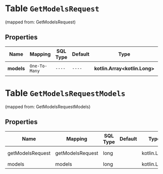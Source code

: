 
# Table `GetModelsRequest`
(mapped from: GetModelsRequest)

## Properties
Name | Mapping | SQL Type | Default | Type | Description | Notes
---- | ------- | -------- | ------- | ---- | ----------- | -----
**models** | `One-To-Many` | `----` | `----`  | **kotlin.Array&lt;kotlin.Long&gt;** | Список моделей. | 


# **Table `GetModelsRequestModels`**
(mapped from: GetModelsRequestModels)

## Properties
Name | Mapping | SQL Type | Default | Type | Description | Notes
---- | ------- | -------- | ------- | ---- | ----------- | -----
getModelsRequest | getModelsRequest | long | | kotlin.Long | Primary Key | *one*
models | models | long | | kotlin.Long | Foreign Key | *many*



